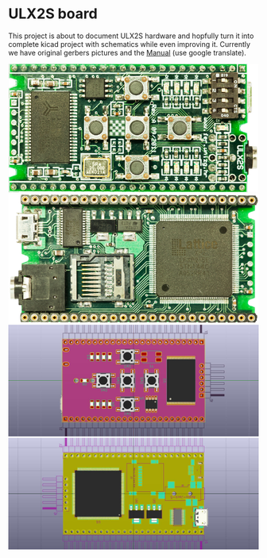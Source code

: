 # ULX2S board

This project is about to document ULX2S hardware
and hopfully turn it into complete kicad project with
schematics while even improving it.
Currently we have original gerbers pictures and the
[Manual](http://www.nxlab.fer.hr/dl/ulx2s_upute.pdf)
(use google translate).

![TOP](/pic/ulx2st.jpg)
![BOTTOM](/pic/ulx2sb.jpg)
![3D_TOP](/pic/ulx2s3dt.jpg)
![3D_BOTTOM](/pic/ulx2s3db.jpg)

